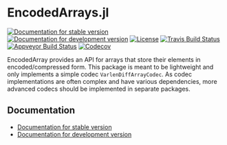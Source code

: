 # EncodedArrays.jl

[![Documentation for stable version](https://img.shields.io/badge/docs-stable-blue.svg)](https://oschulz.github.io/EncodedArrays.jl/stable)
[![Documentation for development version](https://img.shields.io/badge/docs-dev-blue.svg)](https://oschulz.github.io/EncodedArrays.jl/dev)
[![License](http://img.shields.io/badge/license-MIT-brightgreen.svg?style=flat)](LICENSE.md)
[![Travis Build Status](https://travis-ci.com/oschulz/EncodedArrays.jl.svg?branch=master)](https://travis-ci.com/oschulz/EncodedArrays.jl)
[![Appveyor Build Status](https://ci.appveyor.com/api/projects/status/github/oschulz/EncodedArrays.jl?branch=master&svg=true)](https://ci.appveyor.com/project/oschulz/EncodedArrays-jl)
[![Codecov](https://codecov.io/gh/oschulz/EncodedArrays.jl/branch/master/graph/badge.svg)](https://codecov.io/gh/oschulz/EncodedArrays.jl)

EncodedArray provides an API for arrays that store their elements in
encoded/compressed form. This package is meant to be lightweight and only
implements a simple codec `VarlenDiffArrayCodec`. As codec implementations are
often complex and have various dependencies, more advanced codecs should
be implemented in separate packages.


## Documentation

* [Documentation for stable version](https://oschulz.github.io/EncodedArrays.jl/stable)
* [Documentation for development version](https://oschulz.github.io/EncodedArrays.jl/dev)
